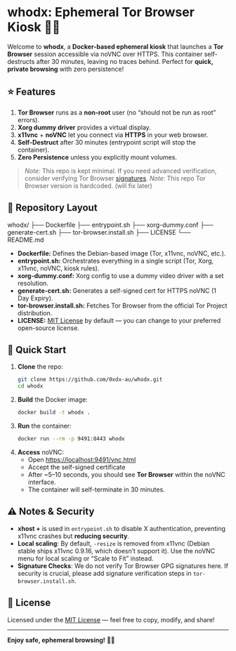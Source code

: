 # whodx: Ephemeral Tor Browser Kiosk 🕵️‍♂️

Welcome to **whodx**, a **Docker-based ephemeral kiosk** that launches a **Tor Browser** session accessible via noVNC over HTTPS. This container self-destructs after 30 minutes, leaving no traces behind. Perfect for **quick, private browsing** with zero persistence!

## ⭐ Features

1. **Tor Browser** runs as a **non-root** user (no “should not be run as root” errors).  
2. **Xorg dummy driver** provides a virtual display.  
3. **x11vnc** + **noVNC** let you connect via **HTTPS** in your web browser.  
4. **Self-Destruct** after 30 minutes (entrypoint script will stop the container).  
5. **Zero Persistence** unless you explicitly mount volumes.  

> _Note:_ This repo is kept minimal. If you need advanced verification, consider verifying Tor Browser [signatures](https://support.torproject.org/tbb/how-to-verify-signature/).
> _Note:_ This repo Tor Browser version is hardcoded. (will fix later)


## 📁 Repository Layout


whodx/
├── Dockerfile
├── entrypoint.sh
├── xorg-dummy.conf
├── generate-cert.sh
├── tor-browser.install.sh
├── LICENSE
└── README.md


- **Dockerfile:** Defines the Debian-based image (Tor, x11vnc, noVNC, etc.).  
- **entrypoint.sh:** Orchestrates everything in a single script (Tor, Xorg, x11vnc, noVNC, kiosk rules).  
- **xorg-dummy.conf:** Xorg config to use a dummy video driver with a set resolution.  
- **generate-cert.sh:** Generates a self-signed cert for HTTPS noVNC (1 Day Expiry).  
- **tor-browser.install.sh:** Fetches Tor Browser from the official Tor Project distribution.  
- **LICENSE:** [MIT License](LICENSE) by default — you can change to your preferred open-source license.  

## 🚀 Quick Start

1. **Clone** the repo:
   ```bash
   git clone https://github.com/0xdx-au/whodx.git
   cd whodx
   ```
2. **Build** the Docker image:
   ```bash
   docker build -t whodx .
   ```
3. **Run** the container:
   ```bash
   docker run --rm -p 9491:8443 whodx
   ```
4. **Access** noVNC:
   - Open [https://localhost:9491/vnc.html](https://localhost:9491/vnc.html)  
   - Accept the self-signed certificate  
   - After ~5–10 seconds, you should see **Tor Browser** within the noVNC interface.  
   - The container will self-terminate in 30 minutes.  

## ⚠️ Notes & Security

- **xhost +** is used in `entrypoint.sh` to disable X authentication, preventing x11vnc crashes but **reducing security**.  
- **Local scaling**: By default, `-resize` is removed from x11vnc (Debian stable ships x11vnc 0.9.16, which doesn’t support it). Use the noVNC menu for local scaling or “Scale to Fit” instead.  
- **Signature Checks**: We do not verify Tor Browser GPG signatures here. If security is crucial, please add signature verification steps in `tor-browser.install.sh`.  

## 📜 License

Licensed under the [MIT License](LICENSE) — feel free to copy, modify, and share!  

---  

**Enjoy safe, ephemeral browsing!** 👾🔐  
```
